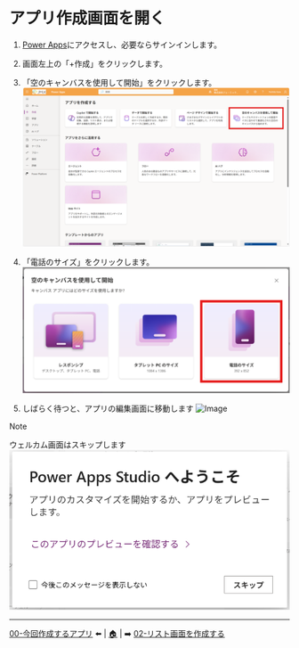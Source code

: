 # アプリ作成画面を開く
1. [Power Apps](https://make.powerapps.com/)にアクセスし、必要ならサインインします。 
2. 画面左上の「+作成」をクリックします。
3. 「空のキャンバスを使用して開始」をクリックします。
![Image](image/AccessApp/01.png)
4. 「電話のサイズ」をクリックします。
![Image](image/AccessApp/02.png)

5. しばらく待つと、アプリの編集画面に移動します
![Image](image/01-03.png)

> [!NOTE]
> ウェルカム画面はスキップします
> ![Image](image/AccessApp/05.png)

---
[00-今回作成するアプリ](./00-app-image.md) ⬅️ | [🏠](./README.md) | ➡️ [02-リスト画面を作成する](./02-createlist.md)
